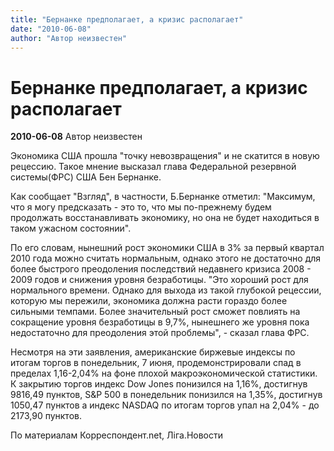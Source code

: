 ```yaml
---
title: "Бернанке предполагает, а кризис располагает"
date: "2010-06-08"
author: "Автор неизвестен"
---
```


# Бернанке предполагает, а кризис располагает

**2010-06-08** Автор неизвестен

Экономика США прошла "точку невозвращения" и не скатится в новую рецессию. Такое мнение высказал глава Федеральной резервной системы(ФРС) США Бен Бернанке.

Как сообщает "Взгляд", в частности, Б.Бернанке отметил: "Максимум, что я могу предсказать - это то, что мы по-прежнему будем продолжать восстанавливать экономику, но она не будет находиться в таком ужасном состоянии".

По его словам, нынешний рост экономики США в 3% за первый квартал 2010 года можно считать нормальным, однако этого не достаточно для более быстрого преодоления последствий недавнего кризиса 2008 - 2009 годов и снижения уровня безработицы. "Это хороший рост для нормального времени. Однако для выхода из такой глубокой рецессии, которую мы пережили, экономика должна расти гораздо более сильными темпами. Более значительный рост сможет повлиять на сокращение уровня безработицы в 9,7%, нынешнего же уровня пока недостаточно для преодоления этой проблемы", - сказал глава ФРС.

Несмотря на эти заявления, американские биржевые индексы по итогам торгов в понедельник, 7 июня, продемонстрировали спад в пределах 1,16-2,04% на фоне плохой макроэкономической статистики. К закрытию торгов индекс Dow Jones понизился на 1,16%, достигнув 9816,49 пунктов, S&P 500 в понедельник понизился на 1,35%, достигнув 1050,47 пунктов а индекс NASDAQ по итогам торгов упал на 2,04% - до 2173,90 пунктов.

По материалам Корреспондент.net, Ліга.Новости
